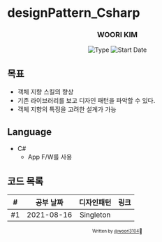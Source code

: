 # designPattern_Csharp
<div align="center">

<h3> WOORI KIM </h3>

![Type](https://img.shields.io/badge/-designPattern-orange)
![Start Date](https://img.shields.io/badge/Start%20Date-2021--08--16-23d16b.svg)

</div>

## 목표
- 객체 지향 스킬의 향상 
- 기존 라이브러리를 보고 디자인 패턴을 파악할 수 있다. 
- 객체 지향의 특징을 고려한 설계가 가능

## Language 
- C#
    - App F/W를 사용


## 코드 목록

| # | 공부 날짜  | 디자인패턴 |             링크             |
| :--: | :--------: | :-------: | :--------------------------: |
| #1 | 2021-08-16 | Singleton | | [:link:](DesignPattern_md/#01.Singleton.md)) |


<div align="center">

<sub><sup>Written by <a href="https://github.com/woori3104">@woori3104</a></sup></sub><small>🍕</small>

</div>

